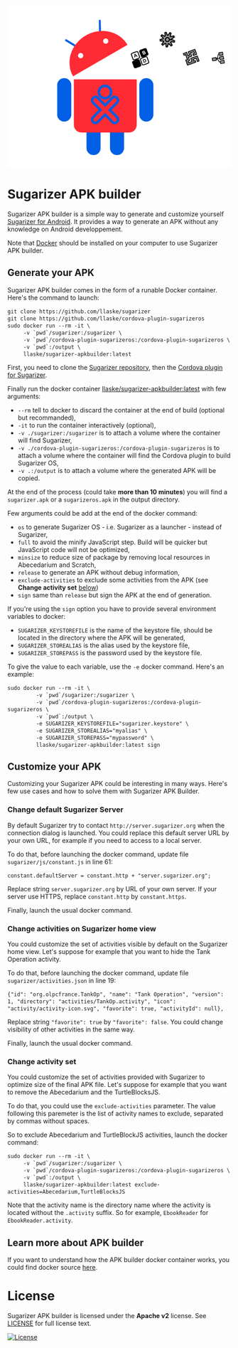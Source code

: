 ![](images/sugarizer-apk-builder.png)

# Sugarizer APK builder


Sugarizer APK builder is a simple way to generate and customize yourself [Sugarizer for Android](https://play.google.com/store/apps/details?id=org.olpc_france.sugarizer). It provides a way to generate an APK without any knowledge on Android developpement.

Note that [Docker](https://www.docker.com) should be installed on your computer to use Sugarizer APK builder.

## Generate your APK
Sugarizer APK builder comes in the form of a runable Docker container. 
Here's the command to launch:

	git clone https://github.com/llaske/sugarizer
	git clone https://github.com/llaske/cordova-plugin-sugarizeros
	sudo docker run --rm -it \
		 -v `pwd`/sugarizer:/sugarizer \
		 -v `pwd`/cordova-plugin-sugarizeros:/cordova-plugin-sugarizeros \
		 -v `pwd`:/output \
		 llaske/sugarizer-apkbuilder:latest
		 
First, you need to clone the [Sugarizer repository](https://github.com/llaske/sugarizer), then the [Cordova plugin for Sugarizer](https://github.com/llaske/cordova-plugin-sugarizeros).

Finally run the docker container [llaske/sugarizer-apkbuilder:latest](https://cloud.docker.com/u/llaske/repository/docker/llaske/sugarizer-apkbuilder) with few arguments:

* `--rm` tell to docker to discard the container at the end of build (optional but recommanded),
* `-it` to run the container interactively (optional),
* `-v ./sugarizer:/sugarizer` is to attach a volume where the container will find Sugarizer,
* `-v ./cordova-plugin-sugarizeros:/cordova-plugin-sugarizeros` is to attach a volume where the container will find the Cordova plugin to build Sugarizer OS,
* `-v .:/output` is to attach a volume where the generated APK will be copied.

At the end of the process (could take **more than 10 minutes**) you will find a `sugarizer.apk` or a `sugarizeros.apk` in the output directory.

Few arguments could be add at the end of the docker command:

* `os` to generate Sugarizer OS - i.e. Sugarizer as a launcher - instead of Sugarizer,
* `full` to avoid the minify JavaScript step. Build will be quicker but JavaScript code will not be optimized,
* `minsize` to reduce size of package by removing local resources in Abecedarium and Scratch,
* `release` to generate an APK without debug information,
* `exclude-activities` to exclude some activities from the APK (see **Change activity set** [below](#change-activity-set))
* `sign` same than `release` but sign the APK at the end of generation.

If you're using the `sign` option you have to provide several environment variables to docker:

* `SUGARIZER_KEYSTOREFILE` is the name of the keystore file, should be located in the directory where the APK will be generated,
* `SUGARIZER_STOREALIAS` is the alias used by the keystore file,
* `SUGARIZER_STOREPASS` is the password used by the keystore file.

To give the value to each variable, use the `-e` docker command. Here's an example:

    sudo docker run --rm -it \
             -v `pwd`/sugarizer:/sugarizer \
             -v `pwd`/cordova-plugin-sugarizeros:/cordova-plugin-sugarizeros \
             -v `pwd`:/output \
             -e SUGARIZER_KEYSTOREFILE="sugarizer.keystore" \
             -e SUGARIZER_STOREALIAS="myalias" \
             -e SUGARIZER_STOREPASS="mypassword" \
             llaske/sugarizer-apkbuilder:latest sign


## Customize your APK

Customizing your Sugarizer APK could be interesting in many ways. Here's few use cases and how to solve them with Sugarizer APK Builder.

### Change default Sugarizer Server
By default Sugarizer try to contact `http://server.sugarizer.org` when the connection dialog is launched. You could replace this default server URL by your own URL, for example if you need to access to a local server.

To do that, before launching the docker command, update file `sugarizer/js/constant.js` in line 61:

	constant.defaultServer = constant.http + "server.sugarizer.org";
	
Replace string `server.sugarizer.org` by URL of your own server. If your server use HTTPS, replace `constant.http` by `constant.https`.

Finally, launch the usual docker command.

### Change activities on Sugarizer home view
You could customize the set of activities visible by default on the Sugarizer home view. Let's suppose for example that you want to hide the Tank Operation activity.

To do that, before launching the docker command, update file `sugarizer/activities.json` in line 19:

	{"id": "org.olpcfrance.TankOp", "name": "Tank Operation", "version": 1, "directory": "activities/TankOp.activity", "icon": "activity/activity-icon.svg", "favorite": true, "activityId": null},

Replace string `"favorite": true` by `"favorite": false`. You could change visibility of other activities in the same way.

Finally, launch the usual docker command.

### Change activity set
You could customize the set of activities provided with Sugarizer to optimize size of the final APK file. Let's suppose for example that you want to remove the Abecedarium and the TurtleBlocksJS.

To do that, you could use the `exclude-activities` parameter. The value following this paremeter is the list of activity names to exclude, separated by commas without spaces.

So to exclude Abecedarium and TurtleBlockJS activities, launch the docker command:

	sudo docker run --rm -it \
		 -v `pwd`/sugarizer:/sugarizer \
		 -v `pwd`/cordova-plugin-sugarizeros:/cordova-plugin-sugarizeros \
		 -v `pwd`:/output \
		 llaske/sugarizer-apkbuilder:latest exclude-activities=Abecedarium,TurtleBlocksJS

Note that the activity name is the directory name where the activity is located without the `.activity` suffix. So for example, `EbookReader` for `EbookReader.activity`.


## Learn more about APK builder
If you want to understand how the APK builder docker container works, you could find docker source [here](src).


# License

Sugarizer APK builder is licensed under the **Apache v2** license. See [LICENSE](LICENSE) for full license text. 

[![License](https://img.shields.io/badge/License-Apache%202.0-blue.svg)](https://opensource.org/licenses/Apache-2.0)
